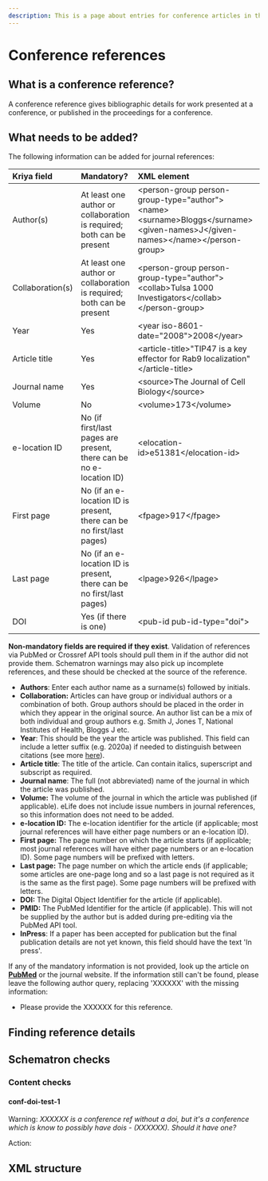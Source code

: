 ```yaml
---
description: This is a page about entries for conference articles in the reference list.
---
```


# Conference references

## What is a conference reference?

A conference reference gives bibliographic details for work presented at a conference, or published in the proceedings for a conference.





## What needs to be added?

The following information can be added for journal references:

| Kriya field | Mandatory? | XML element | Example |
| :--- | :--- | :--- | :--- |
| Author\(s\) | At least one author or collaboration is required; both can be present | &lt;person-group person-group-type="author"&gt;&lt;name&gt;&lt;surname&gt;Bloggs&lt;/surname&gt;&lt;given-names&gt;J&lt;/given-names&gt;&lt;/name&gt;&lt;/person-group&gt; | Bloggs J |
| Collaboration\(s\) | At least one author or collaboration is required; both can be present | &lt;person-group person-group-type="author"&gt;&lt;collab&gt;Tulsa 1000 Investigators&lt;/collab&gt;&lt;/person-group&gt; | Tulsa 1000 Investigators |
| Year | Yes | &lt;year iso-8601-date="2008"&gt;2008&lt;/year&gt; | 2008 |
| Article title | Yes | &lt;article-title&gt;"TIP47 is a key effector for Rab9 localization"&lt;/article-title&gt; | TIP47 is a key effector for Rab9 localization |
| Journal name | Yes | &lt;source&gt;The Journal of Cell Biology&lt;/source&gt; | The Journal of Cell Biology |
| Volume | No | &lt;volume&gt;173&lt;/volume&gt; | 173 |
| e-location ID | No \(if first/last pages are present, there can be no e-location ID\) | &lt;elocation-id&gt;e51381&lt;/elocation-id&gt; | e51381 |
| First page | No \(if an e-location ID is present, there can be no first/last pages\) | &lt;fpage&gt;917&lt;/fpage&gt; | 917 |
| Last page | No \(if an e-location ID is present, there can be no first/last pages\) | &lt;lpage&gt;926&lt;/lpage&gt; | 926 |
| DOI | Yes \(if there is one\) | &lt;pub-id pub-id-type="doi"&gt; | 10.1083/jcb.200510010 |

**Non-mandatory fields are required if they exist**. Validation of references via PubMed or Crossref API tools should pull them in if the author did not provide them. Schematron warnings may also pick up incomplete references, and these should be checked at the source of the reference.

* **Authors**: Enter each author name as a surname\(s\) followed by initials. 
* **Collaboration:** Articles can have group or individual authors or a combination of both. Group authors should be placed in the order in which they appear in the original source. An author list can be a mix of both individual and group authors e.g. Smith J, Jones T, National Institutes of Health, Bloggs J etc.
* **Year**: This should be the year the article was published. This field can include a letter suffix \(e.g. 2020a\) if needed to distinguish between citations \(see more [here](../reference-citations.md#what-is-a-reference-citation)\).
* **Article title**: The title of the article. Can contain italics, superscript and subscript as required.
* **Journal name**: The full \(not abbreviated\) name of the journal in which the article was published.
* **Volume:** The volume of the journal in which the article was published \(if applicable\). eLife does not include issue numbers in journal references, so this information does not need to be added.
* **e-location ID:** The e-location identifier for the article \(if applicable; most journal references will have either page numbers or an e-location ID\).
* **First page:** The page number on which the article starts \(if applicable; most journal references will have either page numbers or an e-location ID\). Some page numbers will be prefixed with letters.
* **Last page:** The page number on which the article ends \(if applicable; some articles are one-page long and so a last page is not required as it is the same as the first page\). Some page numbers will be prefixed with letters.
* **DOI:** The Digital Object Identifier for the article \(if applicable\).
* **PMID:** The PubMed Identifier for the article \(if applicable\). This will not be supplied by the author but is added during pre-editing via the PubMed API tool.
* **InPress**: If a paper has been accepted for publication but the final publication details are not yet known, this field should have the text 'In press'. 

If any of the mandatory information is not provided, look up the article on [**PubMed**](https://pubmed.ncbi.nlm.nih.gov/) or the journal website. If the information still can't be found, please leave the following author query, replacing 'XXXXXX' with the missing information:

* Please provide the XXXXXX for this reference.

## Finding reference details

## Schematron checks 

### Content checks

#### conf-doi-test-1

Warning: _XXXXXX is a conference ref without a doi, but it's a conference which is know to possibly have dois - \(XXXXXX\). Should it have one?_

Action:



## XML structure


